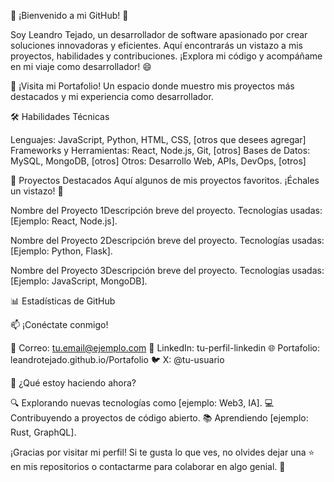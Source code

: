 👋 ¡Bienvenido a mi GitHub! 🚀

Soy Leandro Tejado, un desarrollador de software apasionado por crear soluciones innovadoras y eficientes. Aquí encontrarás un vistazo a mis proyectos, habilidades y contribuciones. ¡Explora mi código y acompáñame en mi viaje como desarrollador! 😄

🔗 ¡Visita mi Portafolio!
Un espacio donde muestro mis proyectos más destacados y mi experiencia como desarrollador.


🛠️ Habilidades Técnicas

Lenguajes: JavaScript, Python, HTML, CSS, [otros que desees agregar]
Frameworks y Herramientas: React, Node.js, Git, [otros]
Bases de Datos: MySQL, MongoDB, [otros]
Otros: Desarrollo Web, APIs, DevOps, [otros]



🌟 Proyectos Destacados
Aquí algunos de mis proyectos favoritos. ¡Échales un vistazo! 👀

Nombre del Proyecto 1Descripción breve del proyecto. Tecnologías usadas: [Ejemplo: React, Node.js].

Nombre del Proyecto 2Descripción breve del proyecto. Tecnologías usadas: [Ejemplo: Python, Flask].

Nombre del Proyecto 3Descripción breve del proyecto. Tecnologías usadas: [Ejemplo: JavaScript, MongoDB].



📊 Estadísticas de GitHub


📫 ¡Conéctate conmigo!

📧 Correo: tu.email@ejemplo.com
💼 LinkedIn: tu-perfil-linkedin
🌐 Portafolio: leandrotejado.github.io/Portafolio
🐦 X: @tu-usuario


🎯 ¿Qué estoy haciendo ahora?

🔍 Explorando nuevas tecnologías como [ejemplo: Web3, IA].
💻 Contribuyendo a proyectos de código abierto.
📚 Aprendiendo [ejemplo: Rust, GraphQL].

¡Gracias por visitar mi perfil! Si te gusta lo que ves, no olvides dejar una ⭐ en mis repositorios o contactarme para colaborar en algo genial. 🚀
